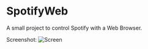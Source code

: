 SpotifyWeb
==========

A small project to control Spotify with a Web Browser.

Screenshot:
![Screen](http://i.imgur.com/vNsGUFr.png)
